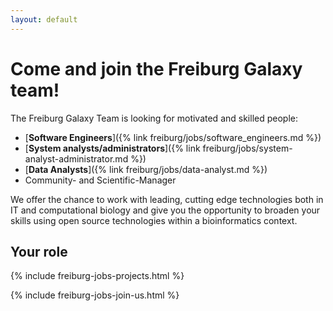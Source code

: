 ```yaml
---
layout: default
---
```


# Come and join the Freiburg Galaxy team!

The Freiburg Galaxy Team is looking for motivated and skilled people:

- [**Software Engineers**]({% link freiburg/jobs/software_engineers.md %})
- [**System analysts/administrators**]({% link freiburg/jobs/system-analyst-administrator.md %})
- [**Data Analysts**]({% link freiburg/jobs/data-analyst.md %})
- Community- and Scientific-Manager

We offer the chance to work with leading, cutting edge technologies both in IT and computational biology and give you the opportunity to broaden your skills using open source technologies within a bioinformatics context.

## Your role

{% include freiburg-jobs-projects.html %}

{% include freiburg-jobs-join-us.html %}
